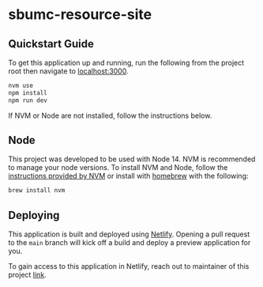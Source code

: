 # sbumc-resource-site
## Quickstart Guide
To get this application up and running, run the following from the project root then navigate to [localhost:3000](localhost:3000).
```bash
nvm use
npm install
npm run dev
```

If NVM or Node are not installed, follow the instructions below.

## Node
This project was developed to be used with Node 14. NVM is recommended to manage your node versions. 
To install NVM and Node, follow the [instructions provided by NVM](https://github.com/nvm-sh/nvm#installing-and-updating) or install with [homebrew](https://brew.sh/) with the following:
```bash
brew install nvm
```

## Deploying
This application is built and deployed using [Netlify](https://www.netlify.com/). Opening a pull request to the `main` branch will kick off a build and deploy a preview application for you.

To gain access to this application in Netlify, reach out to maintainer of this project [link](mailto:brian.manley91@gmail.com).